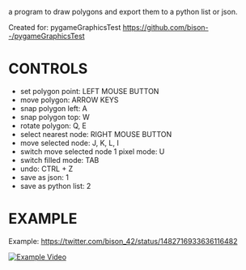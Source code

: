 a program to draw polygons and export them to a python list or json.

Created for: pygameGraphicsTest https://github.com/bison--/pygameGraphicsTest

# CONTROLS

* set polygon point: LEFT MOUSE BUTTON
* move polygon: ARROW KEYS
* snap polygon left: A
* snap polygon top: W
* rotate polygon: Q, E
* select nearest node: RIGHT MOUSE BUTTON
* move selected node: J, K, L, I
* switch move selected node 1 pixel mode: U
* switch filled mode: TAB
* undo: CTRL + Z
* save as json: 1
* save as python list: 2

# EXAMPLE

Example: https://twitter.com/bison_42/status/1482716933636116482 


[![Example Video](https://pbs.twimg.com/media/FJOsq5aWYAgAQ1p?format=jpg)](https://video.twimg.com/ext_tw_video/1482716772608397313/pu/vid/1280x720/NJbxZ7U8F4acmGEb.mp4?tag=12)

